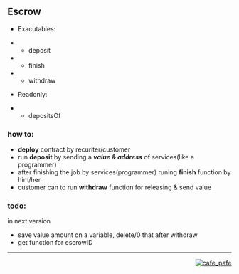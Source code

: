 ## Escrow

- Exacutables:
- - deposit
- - finish
- - withdraw


- Readonly:
- - depositsOf

### how to:

- **deploy** contract by recuriter/customer
- run **deposit** by sending a ***value & address*** of services(like a programmer)
- after finishing the job by services(programmer) runing **finish** function by him/her
- customer can to run **withdraw** function for releasing & send value

### todo:
in next version
- save value amount on a variable, delete/0 that after withdraw
- get function for escrowID

---
<p align="right">
  <a href="https://github.com/mosi-sol" target="blank">
  <img src="https://img.shields.io/badge/Escrow-Contract-blue?style=flat" alt="cafe_pafe" /></a>  
</p>
